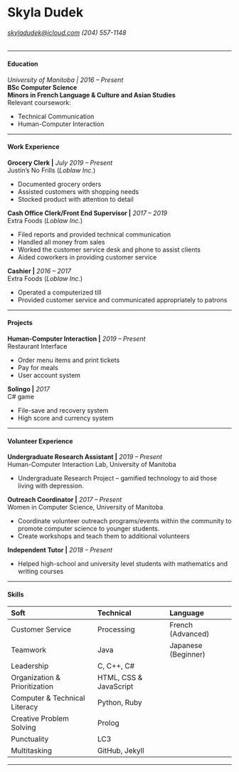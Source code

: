 Skyla Dudek
==============================
###### skyladudek@icloud.com (204) 557-1148
-----------------------------------------------------------------

#### Education
*University of Manitoba | 2016 – Present*  
**BSc Computer Science**  
**Minors in French Language & Culture and Asian Studies**  
Relevant coursework:
* Technical Communication
* Human-Computer Interaction
------------------------------------------------------------------
#### Work Experience
**Grocery Clerk |** *July 2019 – Present*  
Justin’s No Frills (*Loblaw Inc.*)
* Documented grocery orders
* Assisted customers with shopping needs
* Stocked product with attention to detail

**Cash Office Clerk/Front End Supervisor |** *2017 – 2019*  
Extra Foods (*Loblaw Inc.*)
* Filed reports and provided technical communication
* Handled all money from sales
* Worked the customer service desk and phone to assist clients
* Aided coworkers in providing customer service

**Cashier |** *2016 – 2017*  
Extra Foods (*Loblaw Inc.*)
* Operated a computerized till
* Provided customer service and communicated appropriately to patrons
-------------------------------------------------------------------
#### Projects
**Human-Computer Interaction |** *2019 – Present*  
Restaurant Interface
* Order menu items and print tickets
* Pay for meals
* User account system

**Solingo |** *2017*  
C# game
* File-save and recovery system
* High score and currency system
--------------------------------------------------------------------

#### Volunteer Experience
**Undergraduate Research Assistant |** *2019 – Present*  
Human-Computer Interaction Lab, University of Manitoba
* Undergraduate Research Project – gamified technology to aid those living with depression.

**Outreach Coordinator |** *2017 – Present*  
Women in Computer Science, University of Manitoba
* Coordinate volunteer outreach programs/events within the community to promote computer science to younger students.
* Create workshops and teach them to additional volunteers

**Independent Tutor |** *2018 – Present*
* Helped high-school and university level students with mathematics and writing courses
-------------------------------------------------------------------------
#### Skills
| Soft                          | Technical      | Language           |
| :---                          |     :---       |          :---      |
| Customer Service              | Processing     | French (Advanced)  |
| Teamwork                      | Java           | Japanese (Beginner) |
| Leadership                    | C, C++, C#
| Organization & Prioritization | HTML, CSS & JavaScript
| Computer & Technical Literacy | Python, Ruby
| Creative Problem Solving      | Prolog
| Punctuality                   | LC3
| Multitasking                  | GitHub, Jekyll

--------------------------------------------------------------------------
